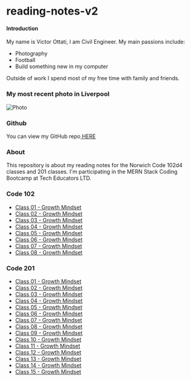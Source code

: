 # reading-notes-v2

#### Introduction

My name is Victor Ottati, I am Civil Engineer.
My main passions include:

- Photography
- Football
- Build something new in my computer

Outside of work I spend most of my free time with family and friends.

### My most recent photo in Liverpool

![Photo](https://res.cloudinary.com/vmog/image/upload/v1675703840/photos/cjmfib5jvtq3qo8x6vne.jpg)

### Github

You can view my GitHub repo[ HERE](https://github.com/VMO2020/)

### About

This repository is about my reading notes for the Norwich Code 102d4 classes and 201 classes. I'm participating in the MERN Stack Coding Bootcamp at Tech Educators LTD.

### Code 102

- [Class 01 - Growth Mindset](https://github.com/VMO2020/reading-notes-v2/blob/main/code-102/102class-01.md)
- [Class 02 - Growth Mindset](https://github.com/VMO2020/reading-notes-v2/blob/main/code-102/102class-02.md)
- [Class 03 - Growth Mindset](https://github.com/VMO2020/reading-notes-v2/blob/main/code-102/102class-03.md)
- [Class 04 - Growth Mindset](https://github.com/VMO2020/reading-notes-v2/blob/main/code-102/102class-04.md)
- [Class 05 - Growth Mindset](https://github.com/VMO2020/reading-notes-v2/blob/main/code-102/102class-05.md)
- [Class 06 - Growth Mindset](https://github.com/VMO2020/reading-notes-v2/blob/main/code-102/102class-06.md)
- [Class 07 - Growth Mindset](https://github.com/VMO2020/reading-notes-v2/blob/main/code-102/102class-07.md)
- [Class 08 - Growth Mindset](https://github.com/VMO2020/reading-notes-v2/blob/main/code-102/102class-08.md)

### Code 201

- [Class 01 - Growth Mindset](https://github.com/VMO2020/reading-notes-v2/blob/main/code-201/201class-01.md)
- [Class 02 - Growth Mindset](https://github.com/VMO2020/reading-notes-v2/blob/main/code-201/201class-02.md)
- [Class 03 - Growth Mindset](https://github.com/VMO2020/reading-notes-v2/blob/main/code-201/201class-03.md)
- [Class 04 - Growth Mindset](https://github.com/VMO2020/reading-notes-v2/blob/main/code-201/201class-04.md)
- [Class 05 - Growth Mindset](https://github.com/VMO2020/reading-notes-v2/blob/main/code-201/201class-05.md)
- [Class 06 - Growth Mindset](https://github.com/VMO2020/reading-notes-v2/blob/main/code-201/201class-06.md)
- [Class 07 - Growth Mindset](https://github.com/VMO2020/reading-notes-v2/blob/main/code-201/201class-07.md)
- [Class 08 - Growth Mindset](https://github.com/VMO2020/reading-notes-v2/blob/main/code-201/201class-08.md)
- [Class 09 - Growth Mindset](https://github.com/VMO2020/reading-notes-v2/blob/main/code-201/201class-09.md)
- [Class 10 - Growth Mindset](https://github.com/VMO2020/reading-notes-v2/blob/main/code-201/201class-10.md)
- [Class 11 - Growth Mindset](https://github.com/VMO2020/reading-notes-v2/blob/main/code-201/201class-11.md)
- [Class 12 - Growth Mindset](https://github.com/VMO2020/reading-notes-v2/blob/main/code-201/201class-12.md)
- [Class 13 - Growth Mindset](https://github.com/VMO2020/reading-notes-v2/blob/main/code-201/201class-13.md)
- [Class 14 - Growth Mindset](https://github.com/VMO2020/reading-notes-v2/blob/main/code-201/201class-14.md)
- [Class 15 - Growth Mindset](https://github.com/VMO2020/reading-notes-v2/blob/main/code-201/201class-15.md)
